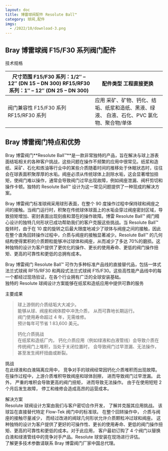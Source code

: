 ```yaml
---
layout: doc
title: 博雷球阀配件￼Resolute Ball™
category: 球阀,配件
imgs:
  - /2022/10/download-3.png
---
```


## Bray 博雷球阀 F15/F30 系列阀门配件

技术规格

| 尺寸范围 F15/F30 系列：1/2″ – 12″ (DN 15 – DN 300) RF15/RF30 系列：1″ – 12″ (DN 25 – DN 300) | 配件类型 工程直接更换                                                                     |
| -------------------------------------------------------------------------------------------- | ----------------------------------------------------------------------------------------- |
| 阀门兼容性 F15/F30 系列 RF15/RF30 系列                                                       | 应用 采矿、矿物、钙化、结垢、纸浆和造纸、黑液、绿液、 白液、石化、PVC 氯化物、聚合物/单体 |

## Bray 博雷阀门特点和优势

Bray 博雷阀门**Resolute Ball™**是一款非常独特的产品，旨在解决与球上游表面结垢相关的各种客户挑战，这些问题在操作不频繁的应用中很常见。纸浆和造纸、采矿、石化和炼油等行业中的某些介质随着时间的推移处于休眠状态时，往往会在球表面积聚厚厚的水垢。阀座必须从传统球体上刮除水垢，这会显著增加扭矩，使阀门难以操作，通常会导致阀门过早出现故障，例如阀座泄漏、阀杆剪切和操作卡顿。独特的 Resolute Ball™ 设计为这一常见问题提供了一种现成的解决方案。

Bray 博雷阀门标准球阀采用球形表面，在整个 90 度操作过程中保持球和阀座之间的接触。当阀门运行时，积聚在传统球体球面上的水垢会穿过阀座密封区域，导致扭矩增加、密封表面出现刻痕和潜在的操作故障。博雷 Resolute Ball™ 阀门精心设计的独特几何形状已成功帮助我们的客户克服这些挑战。当 Resolute Ball™ 旋转时，由于在 10 度的旋转之后最大限度地减少了球体与阀座之间的接触，因此在整个直角回转操作过程中，介质与阀座的接触显著减少。Resolute Ball™ 的几何结构使得累积的介质颗粒能够冲过球体和阀座，从而减少了多达 70%的磨损。这种独特的设计为客户提供了更优化的操作、更长的使用寿命、更低的阀门操作扭矩、更高的可靠性和更低的总拥有成本。

Bray 博雷阀门 Resolute Ball™ 可作为多种标准产品线的直接替代品，包括一体式法兰式球阀 RF15/RF30 和两段式法兰式球阀 F15/F30。这些高性能产品线中的每一个都经过现场验证，在各个行业拥有广泛的全球安装基础。  
独特的 Resolute 球阀设计方案能够在纸浆和造纸应用中提供可靠的服务

主要成果

> 球上游侧的介质结垢大大减少。  
> 能够从球、阀座和阀体腔中冲洗介质， 从而可靠地长期运行。  
> 阀门使用寿命超过 4 年，无需维修。  
> 预计每年可节省 1 83,600 美元。
>
> 钙化介质挑战  
> 在纸浆和造纸厂内， 钙化介质应用（例如绿液和白液管线）会导致介质在传统阀门上堆积，当处于关闭位置时， 会导致阀门过早泄漏、无法操作， 甚至发生阀杆扭曲或断裂。

挑战  
在此绿液和白液隔离应用中， 竞争对手的球阀经常因钙化介质堆积而出现故障。 在操作过程中，上游介质堆积导致阀座和球体刮擦， 进而导致阀门过早泄漏。 此外， 严重的堆积会导致更高的阀门扭矩， 进而导致无法操作。 由于在使用短短 2 个月后发生故障， 停工和维修会造成高昂的运营成本。

解决方案  
Resolute 球阀设计方案由我们与客户密切合作开发， 了解并克服其应用挑战。 该球旨在直接替代特定 Flow-Tek 阀门中的标准球。 在整个回转操作中， 介质与阀座的接触尽量减少， 而经过改进的阀球几何形状允许介质颗粒冲过球和阀座。 这种独特的设计为客户提供了更好的可操作性、更长的使用寿命、更低的阀门操作扭矩、更高的可靠性和更低的成本。对于此应用， 客户最初订购了 4 个阀门以替换白液和绿液管线中的竞争对手产品。Resolute 球安装在现场进行评估。  
了解更多技术参数请联系 Bray 博雷阀门厂家中国总代理。
